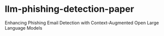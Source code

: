 # llm-phishing-detection-paper
Enhancing Phishing Email Detection with Context-Augmented Open Large Language Models
